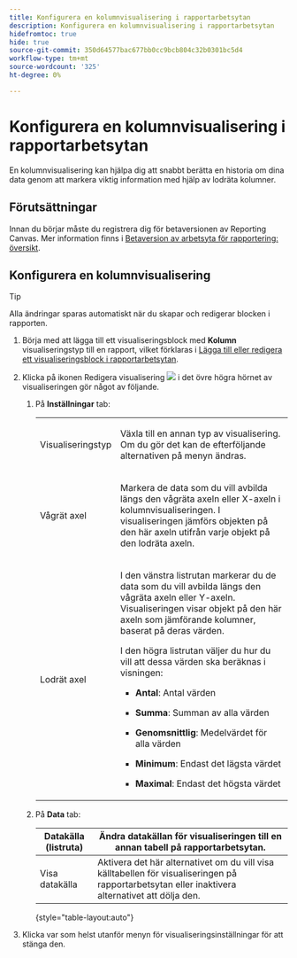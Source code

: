 ```yaml
---
title: Konfigurera en kolumnvisualisering i rapportarbetsytan
description: Konfigurera en kolumnvisualisering i rapportarbetsytan
hidefromtoc: true
hide: true
source-git-commit: 350d64577bac677bb0cc9bcb804c32b0301bc5d4
workflow-type: tm+mt
source-wordcount: '325'
ht-degree: 0%

---
```



# Konfigurera en kolumnvisualisering i rapportarbetsytan

En kolumnvisualisering kan hjälpa dig att snabbt berätta en historia om dina data genom att markera viktig information med hjälp av lodräta kolumner.

## Förutsättningar

Innan du börjar måste du registrera dig för betaversionen av Reporting Canvas. Mer information finns i [Betaversion av arbetsyta för rapportering: översikt](/help/quicksilver/product-announcements/betas/canvas-dashboards-beta/reporting-canvas-beta-overview.md).

## Konfigurera en kolumnvisualisering

>[!TIP]
>
>Alla ändringar sparas automatiskt när du skapar och redigerar blocken i rapporten.

1. Börja med att lägga till ett visualiseringsblock med **Kolumn** visualiseringstyp till en rapport, vilket förklaras i [Lägga till eller redigera ett visualiseringsblock i rapportarbetsytan](../../../reports-and-dashboards/reporting-canvas/visualization-blocks/add-or-edit-report-visualization.md).

1. Klicka på ikonen Redigera visualisering ![](assets/edit-icon.png) i det övre högra hörnet av visualiseringen gör något av följande.

   1. På **Inställningar** tab:

      <table style="table-layout:auto">
       <col>
       <col>
       <tbody>
        <tr>
         <td role="rowheader">Visualiseringstyp</td>
         <td><p>Växla till en annan typ av visualisering. Om du gör det kan de efterföljande alternativen på menyn ändras.</p></td>
        </tr>
        <tr>
         <td role="rowheader">Vågrät axel</td>
         <td><p>Markera de data som du vill avbilda längs den vågräta axeln eller X-axeln i kolumnvisualiseringen. I visualiseringen jämförs objekten på den här axeln utifrån varje objekt på den lodräta axeln.</p></td>
        </tr>
        <tr>
         <td role="rowheader">Lodrät axel</td>
         <td><p>I den vänstra listrutan markerar du de data som du vill avbilda längs den vågräta axeln eller Y-axeln. Visualiseringen visar objekt på den här axeln som jämförande kolumner, baserat på deras värden.</p><p>I den högra listrutan väljer du hur du vill att dessa värden ska beräknas i visningen:</p>
          <ul>
           <li><p><b>Antal</b>: Antal värden</p></li>
           <li><p><b>Summa</b>: Summan av alla värden </p></li>
           <li><p><b>Genomsnittlig</b>: Medelvärdet för alla värden</p></li>
           <li><p><b>Minimum</b>: Endast det lägsta värdet</p></li>
           <li><p><b>Maximal</b>: Endast det högsta värdet</p></li>
          </ul></td>
        </tr>
       </tbody>
      </table>

   1. På **Data** tab:

      | Datakälla (listruta) | Ändra datakällan för visualiseringen till en annan tabell på rapportarbetsytan. |
      |---|---|
      | Visa datakälla | Aktivera det här alternativet om du vill visa källtabellen för visualiseringen på rapportarbetsytan eller inaktivera alternativet att dölja den. |

      {style="table-layout:auto"}

      <!--   
      NOLAN-FLAG: convert table to html. 
      -->

1. Klicka var som helst utanför menyn för visualiseringsinställningar för att stänga den.
